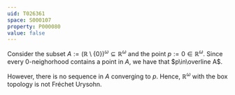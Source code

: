 ```yaml
---
uid: T026361
space: S000107
property: P000080
value: false
---
```


Consider the subset $A:=(\mathbb R \setminus \{0\})^\omega \subseteq \mathbb R^\omega$ and the point $p:=0\in\mathbb R^\omega$. Since every $0$-neighorhood contains a point in $A$, we have that $p\in\overline A$.

However, there is no sequence in $A$ converging to $p$. Hence, $\mathbb R^\omega$ with the box topology is not Fréchet Urysohn.

